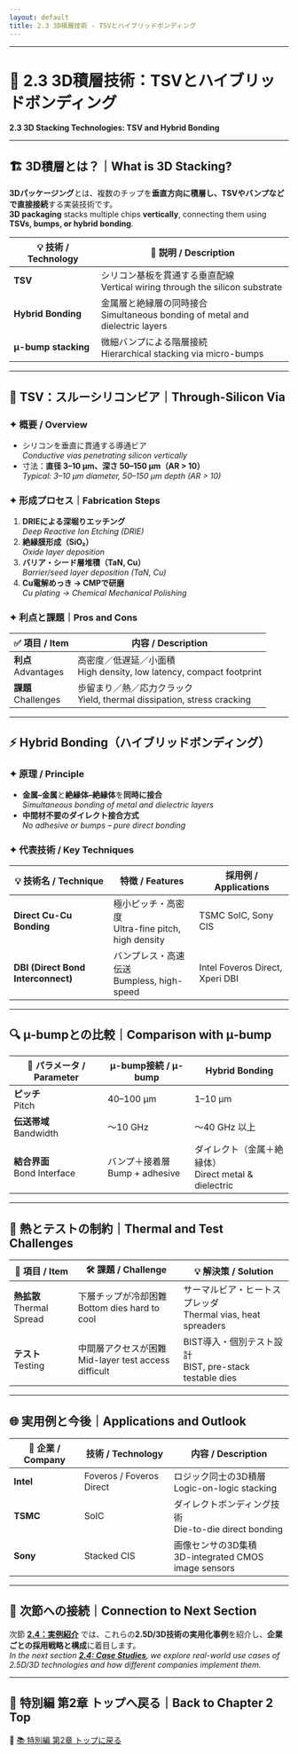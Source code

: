 ```yaml
---
layout: default
title: 2.3 3D積層技術 - TSVとハイブリッドボンディング
---
```


---

# 🧱 2.3 3D積層技術：TSVとハイブリッドボンディング  
**2.3 3D Stacking Technologies: TSV and Hybrid Bonding**

---

## 🏗️ 3D積層とは？｜What is 3D Stacking?

**3Dパッケージング**とは、複数のチップを**垂直方向に積層し、TSVやバンプなどで直接接続**する実装技術です。  
**3D packaging** stacks multiple chips **vertically**, connecting them using **TSVs, bumps, or hybrid bonding**.

| 💡 技術 / Technology | 📝 説明 / Description |
|----------------------|------------------------|
| **TSV** | シリコン基板を貫通する垂直配線<br>Vertical wiring through the silicon substrate |
| **Hybrid Bonding** | 金属層と絶縁層の同時接合<br>Simultaneous bonding of metal and dielectric layers |
| **μ-bump stacking** | 微細バンプによる階層接続<br>Hierarchical stacking via micro-bumps |

---

## 🔩 TSV：スルーシリコンビア｜Through-Silicon Via

### ✦ 概要 / Overview

- シリコンを垂直に貫通する導通ビア  
  *Conductive vias penetrating silicon vertically*  
- 寸法：**直径 3–10 µm、深さ 50–150 µm（AR > 10）**  
  *Typical: 3–10 µm diameter, 50–150 µm depth (AR > 10)*

### ✦ 形成プロセス｜Fabrication Steps

1. **DRIEによる深堀りエッチング**  
   *Deep Reactive Ion Etching (DRIE)*  
2. **絶縁膜形成（SiO₂）**  
   *Oxide layer deposition*  
3. **バリア・シード層堆積（TaN, Cu）**  
   *Barrier/seed layer deposition (TaN, Cu)*  
4. **Cu電解めっき → CMPで研磨**  
   *Cu plating → Chemical Mechanical Polishing*

### ✦ 利点と課題｜Pros and Cons

| ✅ 項目 / Item | 内容 / Description |
|----------------|---------------------|
| **利点**<br>Advantages | 高密度／低遅延／小面積<br>High density, low latency, compact footprint |
| **課題**<br>Challenges | 歩留まり／熱／応力クラック<br>Yield, thermal dissipation, stress cracking |

---

## ⚡ Hybrid Bonding（ハイブリッドボンディング）

### ✦ 原理 / Principle

- **金属–金属**と**絶縁体–絶縁体**を**同時に接合**  
  *Simultaneous bonding of metal and dielectric layers*  
- **中間材不要のダイレクト接合方式**  
  *No adhesive or bumps – pure direct bonding*

### ✦ 代表技術 / Key Techniques

| 💡 技術名 / Technique | 特徴 / Features | 採用例 / Applications |
|------------------------|------------------|------------------------|
| **Direct Cu-Cu Bonding** | 極小ピッチ・高密度<br>Ultra-fine pitch, high density | TSMC SoIC, Sony CIS |
| **DBI (Direct Bond Interconnect)** | バンプレス・高速伝送<br>Bumpless, high-speed | Intel Foveros Direct, Xperi DBI |

---

## 🔍 μ-bumpとの比較｜Comparison with μ-bump

| 🔧 パラメータ / Parameter | μ-bump接続 / μ-bump | Hybrid Bonding |
|---------------------------|----------------------|----------------|
| **ピッチ**<br>Pitch | 40–100 µm | 1–10 µm |
| **伝送帯域**<br>Bandwidth | ～10 GHz | ～40 GHz 以上 |
| **結合界面**<br>Bond Interface | バンプ＋接着層<br>Bump + adhesive | ダイレクト（金属＋絶縁体）<br>Direct metal & dielectric |

---

## 🧊 熱とテストの制約｜Thermal and Test Challenges

| 🧩 項目 / Item | 🛠️ 課題 / Challenge | 💡 解決策 / Solution |
|----------------|-----------------------|------------------------|
| **熱拡散**<br>Thermal Spread | 下層チップが冷却困難<br>Bottom dies hard to cool | サーマルビア・ヒートスプレッダ<br>Thermal vias, heat spreaders |
| **テスト**<br>Testing | 中間層アクセスが困難<br>Mid-layer test access difficult | BIST導入・個別テスト設計<br>BIST, pre-stack testable dies |

---

## 🌐 実用例と今後｜Applications and Outlook

| 🏢 企業 / Company | 技術 / Technology | 内容 / Description |
|------------------|-------------------|---------------------|
| **Intel** | Foveros / Foveros Direct | ロジック同士の3D積層<br>Logic-on-logic stacking |
| **TSMC** | SoIC | ダイレクトボンディング技術<br>Die-to-die direct bonding |
| **Sony** | Stacked CIS | 画像センサの3D集積<br>3D-integrated CMOS image sensors |

---

## 📎 次節への接続｜Connection to Next Section

次節 [**2.4：実例紹介**](./f2_4_pkg_case_study.md) では、これらの**2.5D/3D技術の実用化事例**を紹介し、**企業ごとの採用戦略と構成**に着目します。  
*In the next section [**2.4: Case Studies**](./f2_4_pkg_case_study.md), we explore real-world use cases of 2.5D/3D technologies and how different companies implement them.*

---

## 🏁 特別編 第2章 トップへ戻る｜Back to Chapter 2 Top

🔗 [📚 特別編 第2章 トップに戻る](./README.md)

